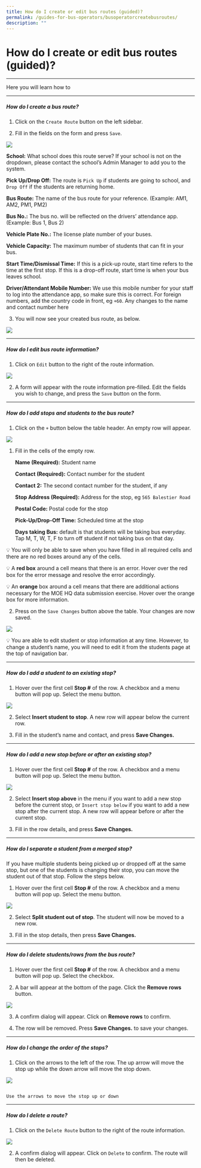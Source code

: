 ```yaml
---
title: How do I create or edit bus routes (guided)?
permalink: /guides-for-bus-operators/busoperatorcreatebusroutes/
description: ""
---
```

# How do I create or edit bus routes (guided)?
----------
Here you will learn how to 

----------------------------
##### How do I create a bus route?

1.  Click on the `Create Route` button on the left sidebar.
    
2.  Fill in the fields on the form and press `Save`.
    
 ![](/images/Operator/osb%20ops%2004%20create%20route.png)
    
**School:** What school does this route serve? If your school is not on the dropdown, please contact the school’s Admin Manager to add you to the system.

**Pick Up/Drop Off:** The route is `Pick Up` if students are going to school, and `Drop Off` if the students are returning home.
    
**Bus Route:** The name of the bus route for your reference. (Example: AM1, AM2, PM1, PM2)

**Bus No.:** The bus no. will be reflected on the drivers’ attendance app. (Example: Bus 1, Bus 2)

**Vehicle Plate No.:** The license plate number of your buses.

**Vehicle Capacity:** The maximum number of students that can fit in your bus.

**Start Time/Dismissal Time:** If this is a pick-up route, start time refers to the time at the first stop. If this is a drop-off route, start time is when your bus leaves school.

**Driver/Attendant Mobile Number:** We use this mobile number for your staff to log into the attendance app, so make sure this is correct. For foreign numbers, add the country code in front, eg `+60`. Any changes to the name and contact number here
    
3.  You will now see your created bus route, as below.
    
![](/images/Operator/osb%20ops%2005%20bus%20route.png)

----------------------------
##### How do I edit bus route information?


1.  Click on `Edit` button to the right of the route information.
    
![](/images/Operator/osb%20ops%2006%20bus%20route%20edit.png)
    
2.  A form will appear with the route information pre-filled. Edit the fields you wish to change, and press the `Save` button on the form.

----------------------------
##### How do I add stops and students to the bus route?


1.  Click on the `+` button below the table header. An empty row will appear.

![](/images/Operator/osb%20ops%2007%20bus%20route%20add%20student.png)

1.  Fill in the cells of the empty row.
    
    **Name (Required):** Student name
    
    **Contact (Required):** Contact number for the student
    
    **Contact 2:** The second contact number for the student, if any
    
    **Stop Address (Required):** Address for the stop, eg `565 Balestier Road`
    
    **Postal Code:** Postal code for the stop
    
    **Pick-Up/Drop-Off Time:** Scheduled time at the stop
    
    **Days taking Bus:** default is that students will be taking bus everyday. Tap M, T, W, T, F to turn off student if not taking bus on that day.
    
💡 You will only be able to save when you have filled in all required cells and there are no red boxes around any of the cells.
    
💡 A **red box** around a cell means that there is an error. Hover over the red box for the error message and resolve the error accordingly.
   
💡 An **orange** box around a cell means that there are additional actions necessary for the MOE HQ data submission exercise. Hover over the orange box for more information.
    
2.  Press on the `Save Changes` button above the table. Your changes are now saved.
    
![](/images/Operator/osb%20ops%2008%20bus%20route%20add%20student.png)
    
   💡 You are able to edit student or stop information at any time. However, to change a student’s name, you will need to edit it from the students page at the top of navigation bar.
    
    

----------------------------
##### How do I add a student to an existing stop?

1.  Hover over the first cell **Stop #** of the row. A checkbox and a menu button will pop up. Select the menu button.
    
![](/images/Operator/osb%20ops%2009%20bus%20route%20add%20to%20existing%20stop.png)
    
2.  Select **Insert student to stop**. A new row will appear below the current row.
    
3.  Fill in the student’s name and contact, and press **Save Changes.**

----------------------------
##### How do I add a new stop before or after an existing stop?


1.  Hover over the first cell **Stop #** of the row. A checkbox and a menu button will pop up. Select the menu button.
    
![](/images/Operator/osb%20ops%2010%20bus%20route%20add%20stop.png)
    
2.  Select **Insert stop above** in the menu if you want to add a new stop before the current stop, or `Insert stop below` if you want to add a new stop after the current stop. A new row will appear before or after the current stop.
    
3.  Fill in the row details, and press **Save Changes.**

----------------------------
##### How do I separate a student from a merged stop?


If you have multiple students being picked up or dropped off at the same stop, but one of the students is changing their stop, you can move the student out of that stop. Follow the steps below.

1.  Hover over the first cell **Stop #** of the row. A checkbox and a menu button will pop up. Select the menu button.
    
![](/images/Operator/osb%20ops%2011%20bus%20route%20split%20row.png)
    
2.  Select **Split student out of stop**. The student will now be moved to a new row.
    
3.  Fill in the stop details, then press **Save Changes.**

----------------------------
##### How do I delete students/rows from the bus route?

1.  Hover over the first cell **Stop #** of the row. A checkbox and a menu button will pop up. Select the checkbox.
    
2.  A bar will appear at the bottom of the page. Click the **Remove rows** button.
    
![](/images/Operator/osb%20ops%2013%20bus%20route%20delete%20student.png)
    
3.  A confirm dialog will appear. Click on **Remove rows** to confirm.
    
4.  The row will be removed. Press **Save Changes.** to save your changes.

----------------------------
##### How do I change the order of the stops?

1.  Click on the arrows to the left of the row. The up arrow will move the stop up while the down arrow will move the stop down.
    
![](/images/Operator/osb%20ops%2012%20bus%20route%20reorder.png)
    
																		Use the arrows to move the stop up or down

----------------------------
##### How do I delete a route?

1.  Click on the `Delete Route` button to the right of the route information.
    
![](/images/Operator/osb%20ops%2014%20bus%20route%20delete%20route.png)
    
2.  A confirm dialog will appear. Click on `Delete` to confirm. The route will then be deleted.